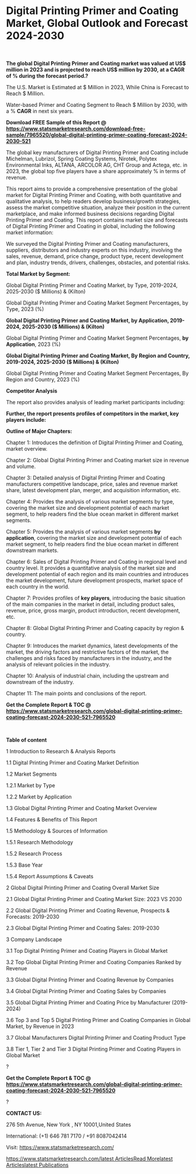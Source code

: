 <h1>Digital Printing Primer and Coating Market, Global Outlook and Forecast 2024-2030</h1><br/><p><strong>The global Digital Printing Primer and Coating market was valued at US$ million in 2023 and is projected to reach US$ million by 2030, at a <strong>CAGR</strong> of % during the forecast period.? </strong></p>
 
 
 
 <p>The U.S. Market is Estimated at $ Million in 2023, While China is Forecast to Reach $ Million.</p>
 
 
 
 <p>Water-based Primer and Coating Segment to Reach $ Million by 2030, with a % <strong>CAGR</strong> in next six years.</p>
 
 
 
 <p><strong>Download FREE Sample of this Report @ <a href="https://www.statsmarketresearch.com/download-free-sample/7965520/global-digital-printing-primer-coating-forecast-2024-2030-521">https://www.statsmarketresearch.com/download-free-sample/7965520/global-digital-printing-primer-coating-forecast-2024-2030-521</a></strong></p>
 
 
 
 <p>The global key manufacturers of Digital Printing Primer and Coating include Michelman, Lubrizol, Spring Coating Systems, Nirotek, Polytex Environmental Inks, ALTANA, ARCOLOR AG, CHT Group and Actega, etc. in 2023, the global top five players have a share approximately % in terms of revenue.</p>
 
 
 
 <p>This report aims to provide a comprehensive presentation of the global market for Digital Printing Primer and Coating, with both quantitative and qualitative analysis, to help readers develop business/growth strategies, assess the market competitive situation, analyze their position in the current marketplace, and make informed business decisions regarding Digital Printing Primer and Coating. This report contains market size and forecasts of Digital Printing Primer and Coating in global, including the following market information:</p>
 
 
 
 <p>We surveyed the Digital Printing Primer and Coating manufacturers, suppliers, distributors and industry experts on this industry, involving the sales, revenue, demand, price change, product type, recent development and plan, industry trends, drivers, challenges, obstacles, and potential risks.</p>
 
 
 
 <p><strong>Total Market by Segment:</strong></p>
 
 
 
 <p>Global Digital Printing Primer and Coating Market, by Type, 2019-2024, 2025-2030 ($ Millions) & (Kilton)</p>
 
 
 
 <p>Global Digital Printing Primer and Coating Market Segment Percentages, by Type, 2023 (%)</p>
 
 
 
 <p><strong>Global Digital Printing Primer and Coating Market, <strong>by Application</strong>, 2019-2024, 2025-2030 ($ Millions) & (Kilton)</strong></p>
 
 
 
 <p>Global Digital Printing Primer and Coating Market Segment Percentages, <strong>by Application</strong>, 2023 (%)</p>
 
 
 
 <p><strong>Global Digital Printing Primer and Coating Market, By Region and Country, 2019-2024, 2025-2030 ($ Millions) & (Kilton)</strong></p>
 
 
 
 <p>Global Digital Printing Primer and Coating Market Segment Percentages, By Region and Country, 2023 (%)</p>
 
 
 
 <p><strong>Competitor Analysis</strong></p>
 
 
 
 <p>The report also provides analysis of leading market participants including:</p>
 
 
 
 <p><strong>Further, the report presents profiles of competitors in the market, <strong>key players</strong> include:</strong></p>
 
 
 
 <p><strong>Outline of Major Chapters:</strong></p>
 
 
 
 <p>Chapter 1: Introduces the definition of Digital Printing Primer and Coating, market overview.</p>
 
 
 
 <p>Chapter 2: Global Digital Printing Primer and Coating market size in revenue and volume.</p>
 
 
 
 <p>Chapter 3: Detailed analysis of Digital Printing Primer and Coating manufacturers competitive landscape, price, sales and revenue market share, latest development plan, merger, and acquisition information, etc.</p>
 
 
 
 <p>Chapter 4: Provides the analysis of various market segments by type, covering the market size and development potential of each market segment, to help readers find the blue ocean market in different market segments.</p>
 
 
 
 <p>Chapter 5: Provides the analysis of various market segments <strong>by application</strong>, covering the market size and development potential of each market segment, to help readers find the blue ocean market in different downstream markets.</p>
 
 
 
 <p>Chapter 6: Sales of Digital Printing Primer and Coating in regional level and country level. It provides a quantitative analysis of the market size and development potential of each region and its main countries and introduces the market development, future development prospects, market space of each country in the world.</p>
 
 
 
 <p>Chapter 7: Provides profiles of <strong>key players</strong>, introducing the basic situation of the main companies in the market in detail, including product sales, revenue, price, gross margin, product introduction, recent development, etc.</p>
 
 
 
 <p>Chapter 8: Global Digital Printing Primer and Coating capacity by region & country.</p>
 
 
 
 <p>Chapter 9: Introduces the market dynamics, latest developments of the market, the driving factors and restrictive factors of the market, the challenges and risks faced by manufacturers in the industry, and the analysis of relevant policies in the industry.</p>
 
 
 
 <p>Chapter 10: Analysis of industrial chain, including the upstream and downstream of the industry.</p>
 
 
 
 <p>Chapter 11: The main points and conclusions of the report.</p>
 
 
 
 <div><b>Get the Complete Report & TOC @ <a href="https://www.statsmarketresearch.com/global-digital-printing-primer-coating-forecast-2024-2030-521-7965520">https://www.statsmarketresearch.com/global-digital-printing-primer-coating-forecast-2024-2030-521-7965520</a></b></div>
 
 
 
 <p><br />
 
 <b>Table of content</b></p>
 
 
 
 <p>1 Introduction to Research & Analysis Reports<br />
 
 1.1 Digital Printing Primer and Coating Market Definition<br />
 
 1.2 Market Segments<br />
 
 1.2.1 Market by Type<br />
 
 1.2.2 Market by Application<br />
 
 1.3 Global Digital Printing Primer and Coating Market Overview<br />
 
 1.4 Features & Benefits of This Report<br />
 
 1.5 Methodology & Sources of Information<br />
 
 1.5.1 Research Methodology<br />
 
 1.5.2 Research Process<br />
 
 1.5.3 Base Year<br />
 
 1.5.4 Report Assumptions & Caveats<br />
 
 2 Global Digital Printing Primer and Coating Overall Market Size<br />
 
 2.1 Global Digital Printing Primer and Coating Market Size: 2023 VS 2030<br />
 
 2.2 Global Digital Printing Primer and Coating Revenue, Prospects & Forecasts: 2019-2030<br />
 
 2.3 Global Digital Printing Primer and Coating Sales: 2019-2030<br />
 
 3 Company Landscape<br />
 
 3.1 Top Digital Printing Primer and Coating Players in Global Market<br />
 
 3.2 Top Global Digital Printing Primer and Coating Companies Ranked by Revenue<br />
 
 3.3 Global Digital Printing Primer and Coating Revenue by Companies<br />
 
 3.4 Global Digital Printing Primer and Coating Sales by Companies<br />
 
 3.5 Global Digital Printing Primer and Coating Price by Manufacturer (2019-2024)<br />
 
 3.6 Top 3 and Top 5 Digital Printing Primer and Coating Companies in Global Market, by Revenue in 2023<br />
 
 3.7 Global Manufacturers Digital Printing Primer and Coating Product Type<br />
 
 3.8 Tier 1, Tier 2 and Tier 3 Digital Printing Primer and Coating Players in Global Market<br />
 
 ? </p>
 
 
 
 <div><b>Get the Complete Report & TOC @ <a href="https://www.statsmarketresearch.com/global-digital-printing-primer-coating-forecast-2024-2030-521-7965520">https://www.statsmarketresearch.com/global-digital-printing-primer-coating-forecast-2024-2030-521-7965520</a></b></div>
 
 
 
 <p>? </p>
 
 
 
 <p><b>CONTACT US:</b><br />
 
 276 5th Avenue, New York , NY 10001,United States<br />
 
 International: (+1) 646 781 7170 / +91 8087042414<br />
 
 Visit: <a href="https://www.statsmarketresearch.com/">https://www.statsmarketresearch.com/</a><br />
 
 <a href="https://gyeongbokgung.com">https://www.statsmarketresearch.com/</a><a href="https://hallyeomaritime.com">latest Articles</a><a href="https://jingwansa.com">Read More</a><a href="https://nguoiviet.jp/">latest Articles</a><a href="https://www.intelmarketresearch.com/">latest Publications</a></p>